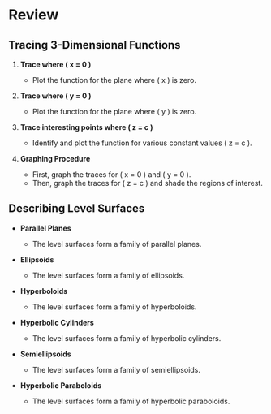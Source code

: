 # Review
## Tracing 3-Dimensional Functions

1. **Trace where \( x = 0 \)**
   - Plot the function for the plane where \( x \) is zero.

2. **Trace where \( y = 0 \)**
   - Plot the function for the plane where \( y \) is zero.

3. **Trace interesting points where \( z = c \)**
   - Identify and plot the function for various constant values \( z = c \).

4. **Graphing Procedure**
   - First, graph the traces for \( x = 0 \) and \( y = 0 \).
   - Then, graph the traces for \( z = c \) and shade the regions of interest.

## Describing Level Surfaces

- **Parallel Planes**
  - The level surfaces form a family of parallel planes.

- **Ellipsoids**
  - The level surfaces form a family of ellipsoids.

- **Hyperboloids**
  - The level surfaces form a family of hyperboloids.

- **Hyperbolic Cylinders**
  - The level surfaces form a family of hyperbolic cylinders.

- **Semiellipsoids**
  - The level surfaces form a family of semiellipsoids.

- **Hyperbolic Paraboloids**
  - The level surfaces form a family of hyperbolic paraboloids.
